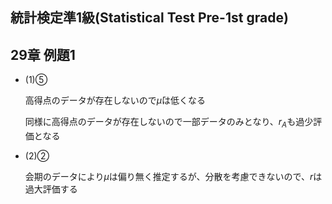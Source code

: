 ## 統計検定準1級(Statistical Test Pre-1st grade)
## 29章 例題1
- (1)⑤
    
    高得点のデータが存在しないので$\bar{\mu}$は低くなる
    
    同様に高得点のデータが存在しないので一部データのみとなり、$r_A$も過少評価となる
    
- (2)②
    
    会期のデータにより$\mu$は偏り無く推定するが、分散を考慮できないので、$r$は過大評価する